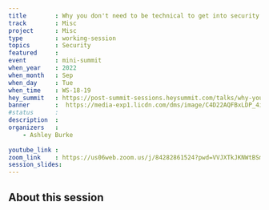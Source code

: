 ```yaml
---
title        : Why you don't need to be technical to get into security
track        : Misc
project      : Misc
type         : working-session
topics       : Security
featured     :
event        : mini-summit
when_year    : 2022
when_month   : Sep
when_day     : Tue
when_time    : WS-18-19
hey_summit   : https://post-summit-sessions.heysummit.com/talks/why-you-dont-need-to-be-technical-to-get-into-security/
banner       :  https://media-exp1.licdn.com/dms/image/C4D22AQFBxLDP_4i9QQ/feedshare-shrink_800/0/1662333275287?e=1665619200&v=beta&t=poiJB1SSvWghafToO6ciScn3pt8KBFFMeGAzH35GC9A
#status      : 
description  :
organizers   :
    - Ashley Burke
   
youtube_link : 
zoom_link    : https://us06web.zoom.us/j/84282861524?pwd=VVJXTkJKNWtBSm1XZkVIOXl0Nmhzdz09
session_slides:
---
```




## About this session
